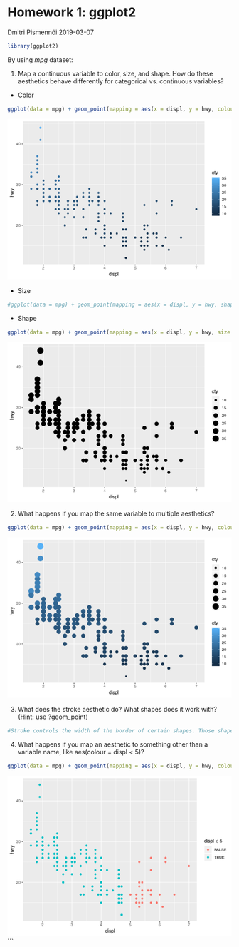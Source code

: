 Homework 1: ggplot2
================
Dmitri Pismennõi
2019-03-07

``` r
library(ggplot2)
```

By using *mpg* dataset:

1.  Map a continuous variable to color, size, and shape. How do these
    aesthetics behave differently for categorical vs. continuous
    variables?

<!-- end list -->

  - Color

<!-- end list -->

``` r
ggplot(data = mpg) + geom_point(mapping = aes(x = displ, y = hwy, colour = cty))
```

![](index_files/figure-gfm/unnamed-chunk-2-1.png)<!-- -->

  - Size

<!-- end list -->

``` r
#ggplot(data = mpg) + geom_point(mapping = aes(x = displ, y = hwy, shape = cty)) This creates an error
```

  - Shape

<!-- end list -->

``` r
ggplot(data = mpg) + geom_point(mapping = aes(x = displ, y = hwy, size = cty))
```

![](index_files/figure-gfm/unnamed-chunk-4-1.png)<!-- -->

2.  What happens if you map the same variable to multiple
aesthetics?

<!-- end list -->

``` r
ggplot(data = mpg) + geom_point(mapping = aes(x = displ, y = hwy, colour = cty, size = cty))
```

![](index_files/figure-gfm/unnamed-chunk-5-1.png)<!-- -->

3.  What does the stroke aesthetic do? What shapes does it work with?
    (Hint: use
?geom\_point)

<!-- end list -->

``` r
#Stroke controls the width of the border of certain shapes. Those shapes which have borders are the only ones that stroke can alter.
```

4.  What happens if you map an aesthetic to something other than a
    variable name, like aes(colour = displ \<
5)?

<!-- end list -->

``` r
ggplot(data = mpg) + geom_point(mapping = aes(x = displ, y = hwy, colour = displ < 5))
```

![](index_files/figure-gfm/unnamed-chunk-7-1.png)<!-- --> \`\`\`
